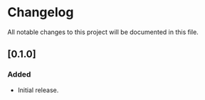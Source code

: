 # Changelog

All notable changes to this project will be documented in this file.

## [0.1.0]

### Added
- Initial release.

